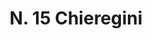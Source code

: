 ---
title: "N. 15 Chieregini"
permalink: "/edition/plant015/"
plant-name: "N. 15"
plant-number: "015"
plant-xml: "/assets/xml/plant015.xml"
plant-img1: "/assets/img/plant015_verso.jpg"
plant-img2: "/assets/img/plant015.jpg"
plant-title: "N. 15 Chieregini"
plant-wfo-link: ""
plant-kew-link: ""
plant-taxon-content: "Cardiospermum Halicacabum L."
layout: single-xml
---
